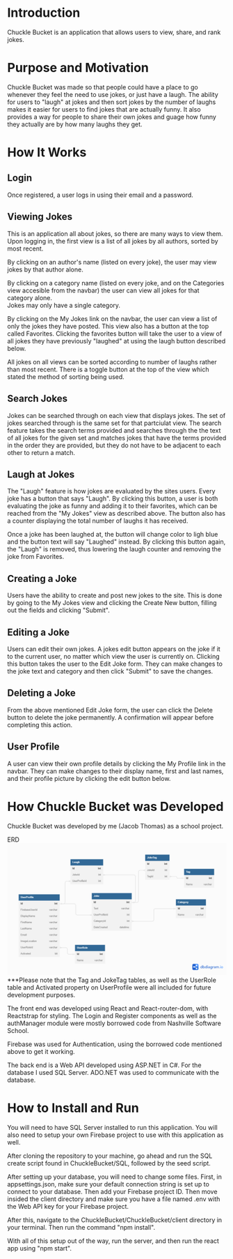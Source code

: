 # Introduction

Chuckle Bucket is an application that allows users to view, share, and rank jokes.



# Purpose and Motivation

Chuckle Bucket was made so that people could have a place to go whenever they feel
the need to use jokes, or just have a laugh.  The ability for users to "laugh" at
jokes and then sort jokes by the number of laughs makes it easier for users to 
find jokes that are actually funny.  It also provides a way for people to share	
their own jokes and guage how funny they actually are by how many laughs they get.



# How It Works

## Login

Once registered, a user logs in using their email and a password.


## Viewing Jokes

This is an application all about jokes, so there are many ways to view them. Upon
logging in, the first view is a list of all jokes by all authors, sorted by most
recent.  

By clicking on an author's name (listed on every joke), the user may view jokes
by that author alone.

By clicking on a category name (listed on every joke, and on the Categories view 
accesible from the navbar) the user can view all jokes for that category alone.  
Jokes may only have a single category. 

By clicking on the My Jokes link on the navbar, the user can view a list of only
the jokes they have posted. This view also has a button at the top called Favorites.
Clicking the favorites button will take the user to a view of all jokes they have
previously "laughed" at using the laugh button described below.

All jokes on all views can be sorted according to number of laughs rather than most
recent.  There is a toggle button at the top of the view which stated the method
of sorting being used.


## Search Jokes

Jokes can be searched through on each view that displays jokes.  The set of jokes
searched through is the same set for that partciulat view.  The search feature
takes the search terms provided and searches through the the text of all jokes
for the given set and matches jokes that have the terms provided in the order
they are provided, but they do not have to be adjacent to each other to return
a match.


## Laugh at Jokes

The "Laugh" feature is how jokes are evaluated by the sites users.  Every joke has
a button that says "Laugh".  By clicking this button, a user is both evaluating
the joke as funny and adding it to their favorites, which can be reached from the
"My Jokes" view as described above. The button also has a counter displaying the
total number of laughs it has received. 

Once a joke has been laughed at, the button will change color to ligh blue and the
button text will say "Laughed" instead.  By clicking this button again, the "Laugh"
is removed, thus lowering the laugh counter and removing the joke from Favorites.


## Creating a Joke

Users have the ability to create and post new jokes to the site.  This is done by
going to the My Jokes view and clicking the Create New button, filling out the 
fields and clicking "Submit".  


## Editing a Joke

Users can edit their own jokes.  A jokes edit button appears on the joke if it 
to the current user, no matter which view the user is currently on. Clicking
this button takes the user to the Edit Joke form.  They can make changes to the
joke text and category and then click "Submit" to save the changes.


## Deleting a Joke

From the above mentioned Edit Joke form, the user can click the Delete button to
delete the joke permanently. A confirmation will appear before completing this
action.


## User Profile

A user can view their own profile details by clicking the My Profile link in the
navbar.  They can make changes to their display name, first and last names, and
their profile picture by clicking the edit button below.



# How Chuckle Bucket was Developed

Chuckle Bucket was developed by me (Jacob Thomas) as a school project.

ERD
![](/ChuckleBucket.png)
***Please note that the Tag and JokeTag tables, as well as the UserRole table and
Activated property on UserProfile were all included for future development
purposes.


The front end was developed using React and React-router-dom, with Reactstrap for 
styling. The Login and Register components as well as the authManager module were
mostly borrowed code from Nashville Software School.  

Firebase was used for Authentication, using the borrowed code mentioned above to 
get it working.

The back end is a Web API developed using ASP.NET in C#.  For the database I used
SQL Server.  ADO.NET was used to communicate with the database.



# How to Install and Run

You will need to have SQL Server installed to run this application. You will also
need to setup your own Firebase project to use with this application as well.

After cloning the repository to your machine, go ahead and run the SQL create 
script found in ChuckleBucket/SQL, followed by the seed script.

After setting up your database, you will need to change some files.  First, in 
appsettings.json, make sure your default connection string is set up to connect
to your database.  Then add your Firebase project ID. Then move insided the client
directory and make sure you have a file named .env with the Web API key for your
Firebase project.

After this, navigate to the ChuckleBucket/ChuckleBucket/client directory in your 
terminal.  Then run the command "npm install".

With all of this setup out of the way, run the server, and then run the react
app using "npm start".

